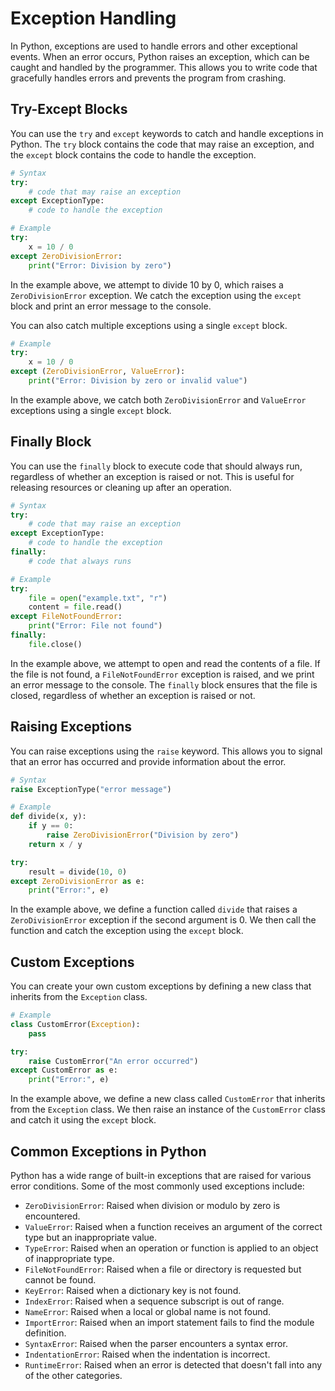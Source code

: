 # Exception Handling

In Python, exceptions are used to handle errors and other exceptional events. When an error occurs, Python raises an exception, which can be caught and handled by the programmer. This allows you to write code that gracefully handles errors and prevents the program from crashing.

## Try-Except Blocks

You can use the `try` and `except` keywords to catch and handle exceptions in Python. The `try` block contains the code that may raise an exception, and the `except` block contains the code to handle the exception.

```python
# Syntax
try:
    # code that may raise an exception
except ExceptionType:
    # code to handle the exception
```

```python
# Example
try:
    x = 10 / 0
except ZeroDivisionError:
    print("Error: Division by zero")
```

In the example above, we attempt to divide 10 by 0, which raises a `ZeroDivisionError` exception. We catch the exception using the `except` block and print an error message to the console.

You can also catch multiple exceptions using a single `except` block.

```python
# Example
try:
    x = 10 / 0
except (ZeroDivisionError, ValueError):
    print("Error: Division by zero or invalid value")
```

In the example above, we catch both `ZeroDivisionError` and `ValueError` exceptions using a single `except` block.

## Finally Block

You can use the `finally` block to execute code that should always run, regardless of whether an exception is raised or not. This is useful for releasing resources or cleaning up after an operation.

```python
# Syntax
try:
    # code that may raise an exception
except ExceptionType:
    # code to handle the exception
finally:
    # code that always runs
```

```python
# Example
try:
    file = open("example.txt", "r")
    content = file.read()
except FileNotFoundError:
    print("Error: File not found")
finally:
    file.close()
```

In the example above, we attempt to open and read the contents of a file. If the file is not found, a `FileNotFoundError` exception is raised, and we print an error message to the console. The `finally` block ensures that the file is closed, regardless of whether an exception is raised or not.

## Raising Exceptions

You can raise exceptions using the `raise` keyword. This allows you to signal that an error has occurred and provide information about the error.

```python
# Syntax
raise ExceptionType("error message")
```

```python
# Example
def divide(x, y):
    if y == 0:
        raise ZeroDivisionError("Division by zero")
    return x / y

try:
    result = divide(10, 0)
except ZeroDivisionError as e:
    print("Error:", e)
```

In the example above, we define a function called `divide` that raises a `ZeroDivisionError` exception if the second argument is 0. We then call the function and catch the exception using the `except` block.

## Custom Exceptions

You can create your own custom exceptions by defining a new class that inherits from the `Exception` class.

```python
# Example
class CustomError(Exception):
    pass

try:
    raise CustomError("An error occurred")
except CustomError as e:
    print("Error:", e)
```

In the example above, we define a new class called `CustomError` that inherits from the `Exception` class. We then raise an instance of the `CustomError` class and catch it using the `except` block.

## Common Exceptions in Python

Python has a wide range of built-in exceptions that are raised for various error conditions. Some of the most commonly used exceptions include:

- `ZeroDivisionError`: Raised when division or modulo by zero is encountered.
- `ValueError`: Raised when a function receives an argument of the correct type but an inappropriate value.
- `TypeError`: Raised when an operation or function is applied to an object of inappropriate type.
- `FileNotFoundError`: Raised when a file or directory is requested but cannot be found.
- `KeyError`: Raised when a dictionary key is not found.
- `IndexError`: Raised when a sequence subscript is out of range.
- `NameError`: Raised when a local or global name is not found.
- `ImportError`: Raised when an import statement fails to find the module definition.
- `SyntaxError`: Raised when the parser encounters a syntax error.
- `IndentationError`: Raised when the indentation is incorrect.
- `RuntimeError`: Raised when an error is detected that doesn't fall into any of the other categories.